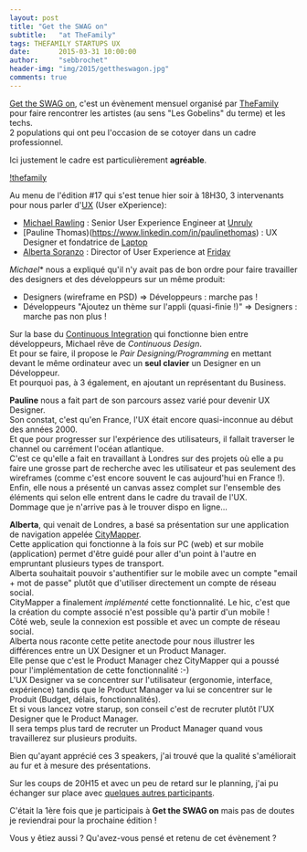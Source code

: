 ```yaml
---
layout: post
title: "Get the SWAG on"
subtitle:   "at TheFamily"
tags: THEFAMILY STARTUPS UX
date:       2015-03-31 10:00:00
author:     "sebbrochet"
header-img: "img/2015/gettheswagon.jpg"
comments: true
---
```


[Get the SWAG on](http://www.meetup.com/Get-the-SWAG-on/), c'est un évènement mensuel organisé par [TheFamily](http://www.thefamily.co/) pour faire rencontrer les artistes (au sens "Les Gobelins" du terme) et les techs.  
2 populations qui ont peu l'occasion de se cotoyer dans un cadre professionnel.

Ici justement le cadre est particulièrement **agréable**.

[!thefamily](/img/2015/thefamily.jpg)

Au menu de l'édition #17 qui s'est tenue hier soir à 18H30, 3 intervenants pour nous parler d'[UX](http://fr.wikipedia.org/wiki/Exp%C3%A9rience_utilisateur) (User eXperience):

* [Michael Rawling](https://www.linkedin.com/in/michaelrawling) : Senior User Experience Engineer at [Unruly](http://unruly.co/)
* [Pauline Thomas)(https://www.linkedin.com/in/paulinethomas) : UX Designer et fondatrice de [Laptop](http://www.lelaptop.com/)
* [Alberta Soranzo](https://uk.linkedin.com/in/albertasoranzo) : Director of User Experience at [Friday](http://www.wearefriday.com/)

*Michael** nous a expliqué qu'il n'y avait pas de bon ordre pour faire travailler des designers et des développeurs sur un même produit:

* Designers (wireframe en PSD) => Développeurs : marche pas !
* Développeurs "Ajoutez un thème sur l'appli (quasi-finie !)" => Designers  : marche pas non plus !

Sur la base du [Continuous Integration](http://fr.wikipedia.org/wiki/Int%C3%A9gration_continue) qui fonctionne bien entre développeurs, Michael rêve de *Continuous Design*.  
Et pour se faire, il propose le *Pair Designing/Programming* en mettant devant le même ordinateur avec un **seul clavier** un Designer en un Développeur.  
Et pourquoi pas, à 3 également, en ajoutant un représentant du Business.  

**Pauline** nous a fait part de son parcours assez varié pour devenir UX Designer.  
Son constat, c'est qu'en France, l'UX était encore quasi-inconnue au début des années 2000.  
Et que pour progresser sur l'expérience des utilisateurs, il fallait traverser le channel ou carrément l'océan atlantique.  
C'est ce qu'elle a fait en travaillant à Londres sur des projets où elle a pu faire une grosse part de recherche avec les utilisateur et pas seulement des wireframes (comme c'est encore souvent le cas aujourd'hui en France !).  
Enfin, elle nous a présenté un canvas assez complet sur l'ensemble des éléments qui selon elle entrent dans le cadre du travail de l'UX.  
Dommage que je n'arrive pas à le trouver dispo en ligne...  

**Alberta**, qui venait de Londres, a basé sa présentation sur une application de navigation appelée [CityMapper](https://citymapper.com/).  
Cette application qui fonctionne à la fois sur PC (web) et sur mobile (application) permet d'être guidé pour aller d'un point à l'autre en empruntant plusieurs types de transport.  
Alberta souhaitait pouvoir s'authentifier sur le mobile avec un compte "email + mot de passe" plutôt que d'utiliser directement un compte de réseau social.  
CityMapper a finalement *implémenté* cette fonctionnalité. Le hic, c'est que la création du compte associé n'est possible qu'à partir d'un mobile !  
Côté web, seule la connexion est possible et avec un compte de réseau social.  
Alberta nous raconte cette petite anectode pour nous illustrer les différences entre un UX Designer et un Product Manager.  
Elle pense que c'est le Product Manager chez CityMapper qui a poussé pour l'implémentation de cette fonctionnalité :-)  
L'UX Designer va se concentrer sur l'utilisateur (ergonomie, interface, expérience) tandis que le Product Manager va lui se concentrer sur le Produit (Budget, délais, fonctionnalités).  
Et si vous lancez votre starup, son conseil c'est de recruter plutôt l'UX Designer que le Product Manager.  
Il sera temps plus tard de recruter un Product Manager quand vous travaillerez sur plusieurs produits.

Bien qu'ayant apprécié ces 3 speakers, j'ai trouvé que la qualité s'améliorait au fur et à mesure des présentations.

Sur les coups de 20H15 et avec un peu de retard sur le planning, j'ai pu échanger sur place avec [quelques autres participants](http://kirk-agency.fr/).  

C'était la 1ère fois que je participais à **Get the SWAG on** mais pas de doutes je reviendrai pour la prochaine édition !

Vous y êtiez aussi ? Qu'avez-vous pensé et retenu de cet évènement ?